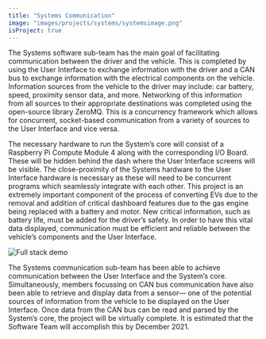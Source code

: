 ```yaml
---
title: "Systems Communication"
image: "images/projects/systems/systemsimage.png"
isProject: true
---
```


The Systems software sub-team has the main goal of facilitating communication between the driver and the vehicle. This is completed by using the User Interface to exchange information with the driver and a CAN bus to exchange information with the electrical components on the vehicle. Information sources from the vehicle to the driver may include: car battery, speed, proximity sensor data, and more. Networking of this information from all sources to their appropriate destinations was completed using the open-source library ZeroMQ. This is a concurrency framework which allows for concurrent, socket-based communication from a variety of sources to the User Interface and vice versa.

The necessary hardware to run the System’s core will consist of a Raspberry Pi Compute Module 4 along with the corresponding I/O Board. These will be hidden behind the dash where the User Interface screens will be visible. The close-proximity of the Systems hardware to the User Interface hardware is necessary as these will need to be concurrent programs which seamlessly integrate with each other. This project is an extremely important component of the process of converting EVs due to the removal and addition of critical dashboard features due to the gas engine being replaced with a battery and motor. New critical information, such as battery life, must be added for the driver’s safety. In order to have this vital data displayed, communication must be efficient and reliable between the vehicle’s components and the User Interface.

![Full stack demo](/images/projects/systems/front-to-back-communication.png)

The Systems communication sub-team has been able to achieve communication between the User Interface and the System’s core. Simultaneously, members focussing on CAN bus communication have also been able to retrieve and display data from a sensor— one of the potential sources of information from the vehicle to be displayed on the User Interface. Once data from the CAN bus can be read and parsed by the System’s core, the project will be virtually complete. It is estimated that the Software Team will accomplish this by December 2021.
